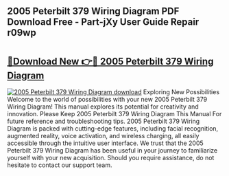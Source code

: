## 2005 Peterbilt 379 Wiring Diagram PDF Download Free - Part-jXy User Guide Repair r09wp

# <h2><a href="http://dfkahh.blite.top/?on=2005+Peterbilt+379+Wiring+Diagram">🔗Download New 👉🔴 2005 Peterbilt 379 Wiring Diagram</a></h2>

[![2005 Peterbilt 379 Wiring Diagram download](https://i.imgur.com/lujVjoI.png)](http://dfkahh.blite.top/?on=2005+Peterbilt+379+Wiring+Diagram)
Exploring New Possibilities Welcome to the world of possibilities with your new 2005 Peterbilt 379 Wiring Diagram! This manual explores its potential for creativity and innovation. Please Keep 2005 Peterbilt 379 Wiring Diagram This Manual For future reference and troubleshooting tips. 2005 Peterbilt 379 Wiring Diagram is packed with cutting-edge features, including facial recognition, augmented reality, voice activation, and wireless charging, all easily accessible through the intuitive user interface. We trust that the 2005 Peterbilt 379 Wiring Diagram has been useful in your journey to familiarize yourself with your new acquisition. Should you require assistance, do not hesitate to contact our support team.
